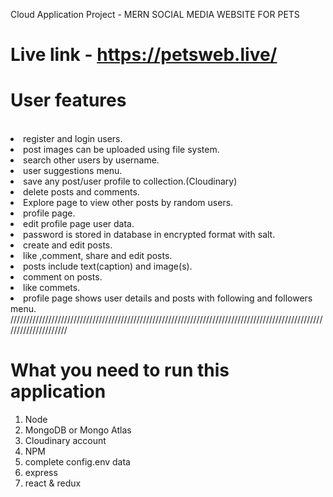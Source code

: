 Cloud Application Project  -  MERN SOCIAL MEDIA WEBSITE FOR PETS

# Live link -  https://petsweb.live/ 

<h1>User features</h1>
<br
<ul>
<li>register and login users.</li>

<li>post images can be uploaded using  file system.</li>

<li>search other users by username.</li>

<li>user suggestions menu.</li>

<li>save any post/user profile  to collection.(Cloudinary)</li>

<li>delete posts and comments.</li>

<li>Explore page to view other posts by random users.</li>

<li>profile page.</li>

<li>edit profile page user data.</li>

<li>password is stored in database in encrypted format with salt.</li>

<li>create and edit posts.</li>

<li>like ,comment, share and edit posts.</li>

<li>posts include text(caption) and image(s).</li>

<li>comment on posts.</li>

<li>like commets.</li>

<li>profile page shows user details and posts with following and followers menu.</li>
</ul>
/////////////////////////////////////////////////////////////////////////////////////////////////////////////////////
<h1>What you need to run this application</h1>

1. Node
2. MongoDB or Mongo Atlas
3. Cloudinary account
4. NPM
5. complete config.env data
6. express
7. react & redux

